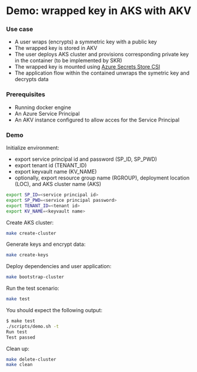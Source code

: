 # Demo: wrapped key in AKS with AKV

### Use case

* A user wraps (encrypts) a symmetric key with a public key
* The wrapped key is stored in AKV
* The user deploys AKS cluster and provisions corresponding private key in the container (to be implemented by SKR)
* The wrapped key is mounted using [Azure Secrets Store CSI](https://docs.microsoft.com/en-us/azure/key-vault/general/key-vault-integrate-kubernetes)
* The application flow within the contained unwraps the symetric key and decrypts data

### Prerequisites
* Running docker engine
* An Azure Service Principal
* An AKV instance configured to allow acces for the Service Principal

### Demo
Initialize environment:
- export service principal id and password (SP_ID, SP_PWD)
- export tenant id (TENANT_ID)
- export keyvault name (KV_NAME)
- optionally, export resource group name (RGROUP), deployment location (LOC), and AKS cluster name (AKS)
```sh
export SP_ID=<service principal id>
export SP_PWD=<service principal password>
export TENANT_ID=<tenant id>
export KV_NAME=<keyvault name>
```

Create AKS cluster:
```sh
make create-cluster
```

Generate keys and encrypt data:
```sh
make create-keys
```

Deploy dependencies and user application:
```sh
make bootstrap-cluster
```

Run the test scenario:
```sh
make test
```

You should expect the following output:
```sh
$ make test
./scripts/demo.sh -t
Run test
Test passed
```

Clean up:
```sh
make delete-cluster
make clean
```

